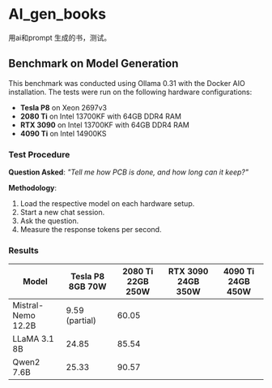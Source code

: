 # AI_gen_books
用ai和prompt 生成的书，测试。


## Benchmark on Model Generation

This benchmark was conducted using Ollama 0.31 with the Docker AIO installation. The tests were run on the following hardware configurations:

- **Tesla P8** on Xeon 2697v3
- **2080 Ti** on Intel 13700KF with 64GB DDR4 RAM
- **RTX 3090** on Intel 13700KF with 64GB DDR4 RAM
- **4090 Ti** on Intel 14900KS

### Test Procedure

**Question Asked**: *"Tell me how PCB is done, and how long can it keep?"*

**Methodology**: 
1. Load the respective model on each hardware setup.
2. Start a new chat session.
3. Ask the question.
4. Measure the response tokens per second.

### Results

| Model                         | Tesla P8 8GB 70W  | 2080 Ti 22GB 250W | RTX 3090 24GB 350W | 4090 Ti 24GB 450W |
|-------------------------------|-------------------|-------------------|-------------------|-------------------|
| Mistral-Nemo 12.2B             |  9.59  (partial)   |      60.05        |                   |                   |
| LLaMA 3.1 8B                   |      24.85        |      85.54        |                   |                   |
| Qwen2 7.6B                     |      25.33        |      90.57        |                   |                   |
